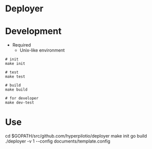 # Deployer

# Development

* Required
    * Unix-like environment

```{shell}
# init
make init

# test
make test

# build
make build

# for developer
make dev-test
```

# Use 
cd $GOPATH/src/github.com/hyperpilotio/deployer
make init 
go build 
./deployer -v 1 --config documents/template.config
